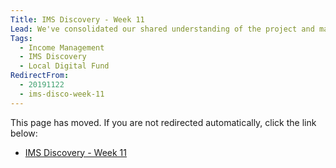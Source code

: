 ```yaml
---
Title: IMS Discovery - Week 11
Lead: We've consolidated our shared understanding of the project and made a start on delivery.
Tags: 
  - Income Management
  - IMS Discovery
  - Local Digital Fund
RedirectFrom:
  - 20191122
  - ims-disco-week-11
---
```


This page has moved. If you are not redirected automatically, click the link below:

* <a id="redirectUrl" href="https://www.localgovims.digital/blog/ims-discovery-week-11/">IMS Discovery - Week 11</a>